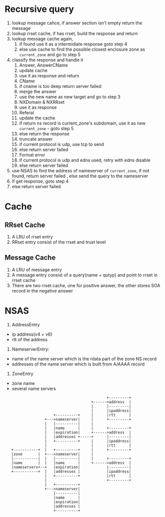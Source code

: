 # Recursive query
1. lookup message cahce, if answer section isn't empty return the message
2. lookup rrset cache, if has rrset, build the response and return
3. lookup message cache again, 
   1. if found use it as a intermidiate response goto step 4
   1. else use cache to find the possible closest enclosure zone as `current_zone` and go to step 5
4. classify the response and handle it
   1. Answer, AnswerCName
     1. update cache
     1. use it as response and return
   1. CName
     1. if cname is too deep return server failed
     1. merge the answer
     1. use the new name as new target and go to step 3
   1. NXDomain & NXRRset  
     1. use it as response
   1. Referal
     1. update the cache 
     1. if return ns record is current_zone's subdomain, use it as new `current_zone`
       - goto step 5
     1. else return the response
   1. truncate answer
     1. if current protocol is udp, use tcp to send
     1. else return server failed
   1. Format error
     1. if current protocol is udp and edns used, retry with edns disable
     1. else return server failed
5. use NSAS to find the address of nameserver of `current_zone`, if not found, return server failed
, else send the query to the nameserver
  1. if get response, goto step 4
  1. else return server failed

# Cache
## RRset Cache
1. A LRU of rrset entry
1. RRset entry consist of the rrset and trust level  

## Message Cache
1. A LRU of message entry
1. A message entry consist of a query(name + qutyp) and point to rrset in rrset cache
1. There are two rrset cache, one for positive answer, the other stores SOA record in
   the negative answer

# NSAS
1.  AddressEntry
  - ip address(v4 + v6) 
  - rtt of the address
1.  NameserverEntry: 
  - name of the name server which is the rdata part of the zone NS record
  - addresses of the name server which is built from A/AAAA record
1.  ZoneEntry
  - zone name
  - several name servers

```
                                              +---------+
                                       +------>address  |
                                       |      |---------|
                                       |      |ipaddress|
                      +----------+     |      |rtt      |
                  +--->nameserver|     |      +---------+
                  |   |----------|     |
                  |   |name      |     |      +---------+
                  |   |expiration|     +------>address  |
                  |   |addresses +-----+      |---------|
                  |   +----------+     |      |ipaddress|
                  |                    |      |rtt      |
   +-----------+  |   +----------+     |      +---------+
   |zone       |  +--->nameserver|     |
   |-----------|  |   |----------|     |      +---------+
   |name       |  |   |name      |     +------>address  |
   |nameservers+--+   |expiration|            |---------|
   +-----------+  |   |addresses |            |ipaddress|
                  |   +----------+            |rtt      |
                  |                           +---------+
                  |   +----------+
                  +--->nameserver|
                      |----------|
                      |name      |
                      |expiration|
                      |addresses |
                      +----------+
```
